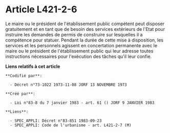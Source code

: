 # Article L421-2-6

Le maire ou le président de l'établissement public compétent peut disposer gratuitement et en tant que de besoin des services
extérieurs de l'Etat pour instruire les demandes de permis de construire sur lesquelles il a compétence pour statuer. Pendant
la durée de cette mise à disposition, les services et les personnels agissent en concertation permanente avec le maire ou le
président de l'établissement public qui leur adresse toutes instructions nécessaires pour l'exécution des tâches qu'il leur
confie.

**Liens relatifs à cet article**

	**Codifié par**:

	  - Décret n°73-1022 1973-11-08 JORF 13 NOVEMBRE 1973

	**Créé par**:

	  - Loi n°83-8 du 7 janvier 1983 - art. 61 () JORF 9 JANVIER 1983

	**Liens**:

	  - SPEC_APPLI: Décret n°83-851 1983-09-23
	  - SPEC_APPLI: Code de l'urbanisme - art. L421-2-7 (M)

